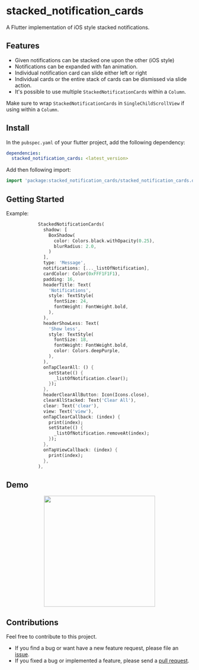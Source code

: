 # stacked_notification_cards

A Flutter implementation of iOS style stacked notifications. 

## Features
* Given notifications can be stacked one upon the other (iOS style)
* Notifications can be expanded with fan animation.
* Individual notification card can slide either left or right
* Individual cards or the entire stack of cards can be dismissed via slide action.
* It's possible to use multiple `StackedNotificationCards` within a `Column`.

Make sure to wrap `StackedNotificationCards` in `SingleChildScrollView` if using within a  ``Column``.

## Install

In the ``pubspec.yaml`` of your flutter project, add the following dependency:

```yaml
dependencies:
  stacked_notification_cards: <latest_version>
```

Add then following import:

```dart
import 'package:stacked_notification_cards/stacked_notification_cards.dart';
```


## Getting Started

Example:

```dart
            StackedNotificationCards(
              shadow: [
                BoxShadow(
                  color: Colors.black.withOpacity(0.25),
                  blurRadius: 2.0,
                )
              ],
              type: 'Message',
              notifications: [..._listOfNotification],
              cardColor: Color(0xFFF1F1F1),
              padding: 16,
              headerTitle: Text(
                'Notifications',
                style: TextStyle(
                  fontSize: 24,
                  fontWeight: FontWeight.bold,
                ),
              ),
              headerShowLess: Text(
                'Show less',
                style: TextStyle(
                  fontSize: 18,
                  fontWeight: FontWeight.bold,
                  color: Colors.deepPurple,
                ),
              ),
              onTapClearAll: () {
                setState(() {
                  _listOfNotification.clear();
                });
              },
              headerClearAllButton: Icon(Icons.close),
              clearAllStacked: Text('Clear All'),
              clear: Text('clear'),
              view: Text('view'),
              onTapClearCallback: (index) {
                print(index);
                setState(() {
                  _listOfNotification.removeAt(index);
                });
              },
              onTapViewCallback: (index) {
                print(index);
              },
            ),

```
## Demo
<p align="center">
<img src="https://raw.githubusercontent.com/OakTree-Apps/stacked_notification_cards/main/assets/demo_record.gif" width="300"/>
</p>

## Contributions

Feel free to contribute to this project.

* If you find a bug or want have a new feature request, please file an [issue][issue].
* If you fixed a bug or implemented a feature, please send a [pull request][pr].


<!-- Links -->
[issue]: https://github.com/oakTreeapps/stacked_notification_cards/issues
[pr]: https://github.com/oaktreeapps/stacked_notification_cards/pulls

